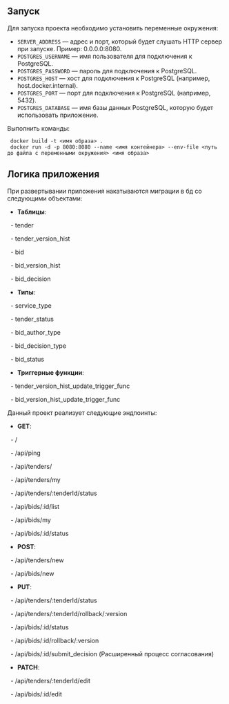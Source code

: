 ## Запуск

Для запуска проекта необходимо установить переменные окружения:
- `SERVER_ADDRESS` — адрес и порт, который будет слушать HTTP сервер при запуске. Пример: 0.0.0.0:8080.
- `POSTGRES_USERNAME` — имя пользователя для подключения к PostgreSQL.
- `POSTGRES_PASSWORD` — пароль для подключения к PostgreSQL.
- `POSTGRES_HOST` — хост для подключения к PostgreSQL (например, host.docker.internal).
- `POSTGRES_PORT` — порт для подключения к PostgreSQL (например, 5432).
- `POSTGRES_DATABASE` — имя базы данных PostgreSQL, которую будет использовать приложение.

Выполнить команды:
```
 docker build -t <имя образа> .
 docker run -d -p 8080:8080 --name <имя контейнера> --env-file <путь до файла с переменными окружения> <имя образа>
 ```

## Логика приложения

При развертывании приложения накатываются миграции в бд со следующими объектами:

- **Таблицы**:

  - tender

  - tender_version_hist

  - bid

  - bid_version_hist

  - bid_decision

- **Типы**:

  - service_type

  - tender_status

  - bid_author_type

  - bid_decision_type

  - bid_status

- **Триггерные функции**:

  - tender_version_hist_update_trigger_func

  - bid_version_hist_update_trigger_func

Данный проект реализует следующие эндпоинты:

- **GET**:

  - /

  - /api/ping

  - /api/tenders/

  - /api/tenders/my

  - /api/tenders/:tenderId/status

  - /api/bids/:id/list

  - /api/bids/my

  - /api/bids/:id/status

- **POST**:

  - /api/tenders/new

  - /api/bids/new

- **PUT**:

  - /api/tenders/:tenderId/status

  - /api/tenders/:tenderId/rollback/:version

  - /api/bids/:id/status

  - /api/bids/:id/rollback/:version

  - /api/bids/:id/submit_decision (Расширенный процесс согласования)

- **PATCH**:

  - /api/tenders/:tenderId/edit

  - /api/bids/:id/edit
